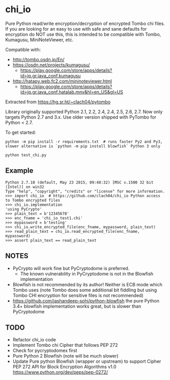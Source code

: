 # chi_io

Pure Python read/write encryption/decryption of encrypted Tombo chi files. If you are looking for an easy to use with safe and sane defaults for encryption do NOT use this, this is intended to be compatible with Tombo, Kumagusu, MiniNoteViewer, etc.

Compatible with:

  * http://tombo.osdn.jp/En/
  * https://osdn.net/projects/kumagusu/
      * https://play.google.com/store/apps/details?id=jp.gr.java_conf.kumagusu
  * http://hatapy.web.fc2.com/mininoteviewer.html
      * https://play.google.com/store/apps/details?id=jp.gr.java_conf.hatalab.mnv&hl=en_US&gl=US


Extracted from https://hg.sr.ht/~clach04/pytombo

Library originally supported Python 2.1, 2.2, 2.4, 2.4, 2.5, 2.6, 2.7. Now only targets Python 2.7 and 3.x. Use older version shipped with PyTombo for Python < 2.7.


To get started:

    python -m pip install -r requirements.txt  # runs faster Py2 and Py3, slower alternative is `python -m pip install blowfish` Python 3 only

    python test_chi.py

## Example

    Python 2.7.10 (default, May 23 2015, 09:40:32) [MSC v.1500 32 bit (Intel)] on win32
    Type "help", "copyright", "credits" or "license" for more information.
    >>> import chi_io  # https://github.com/clach04/chi_io Python access to Tombo encrypted files
    >>> chi_io.implementation
    'using PyCrypto'
    >>> plain_text = b'12345678'
    >>> enc_fname = 'chi_io_test1.chi'
    >>> mypassword = b'testing'
    >>> chi_io.write_encrypted_file(enc_fname, mypassword, plain_text)
    >>> read_plain_text = chi_io.read_encrypted_file(enc_fname, mypassword)
    >>> assert plain_text == read_plain_text

## NOTES

  * PyCrypto will work fine but PyCryptodome is preferred.
    * The known vulnerability in PyCryptodome is not in the Blowfish implementation
  * Blowfish is not recommended by its author! Neither is ECB mode which Tombo uses (note Tombo does some additional bit fiddling but using Tombo CHI encryption for sensitive files is not recommended)
  * https://github.com/jashandeep-sohi/python-blowfish the pure Python 3.4+ blowfish implementation works great, but is slower than PyCryptodome

## TODO

  * Refactor chi_io code
  * Implement Tombo chi Cipher that follows PEP 272
  * Check for pycryptodomex first
  * Pure Python 2 Blowfish (note will be much slower)
  * Update Pure python Blowfish (wrapper or upstream) to support Cipher PEP 272
    API for Block Encryption Algorithms v1.0 https://www.python.org/dev/peps/pep-0272/
